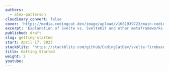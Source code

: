 ```yaml
---
authors:
  - alex-patterson
cloudinary_convert: false
cover: 'https://media.codingcat.dev/image/upload/v1681939723/main-codingcatdev-photo/courses/svelte/getting-started.png'
excerpt: 'Explanation of Svelte vs. SvelteKit and other metaframeworks'
published: draft
slug: getting-started
start: April 17, 2023
stackblitz: 'https://stackblitz.com/github/CodingCatDev/svelte-firebase-course/tree/02-getting-started?embed=1&file=apps/svelte-site/src/routes/%2Bpage.svelte'
title: Getting Started
weight: 2
youtube:
---
```

